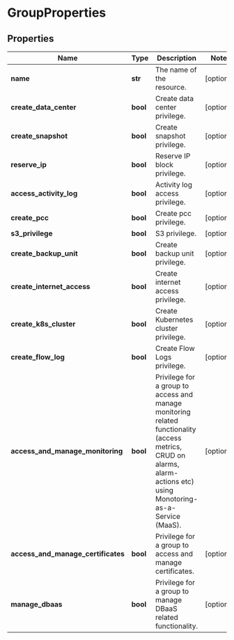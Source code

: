 # GroupProperties

## Properties
| Name | Type | Description | Notes |
| ------------ | ------------- | ------------- | ------------- |
| **name** | **str** | The name of the  resource. | [optional]  |
| **create_data_center** | **bool** | Create data center privilege. | [optional]  |
| **create_snapshot** | **bool** | Create snapshot privilege. | [optional]  |
| **reserve_ip** | **bool** | Reserve IP block privilege. | [optional]  |
| **access_activity_log** | **bool** | Activity log access privilege. | [optional]  |
| **create_pcc** | **bool** | Create pcc privilege. | [optional]  |
| **s3_privilege** | **bool** | S3 privilege. | [optional]  |
| **create_backup_unit** | **bool** | Create backup unit privilege. | [optional]  |
| **create_internet_access** | **bool** | Create internet access privilege. | [optional]  |
| **create_k8s_cluster** | **bool** | Create Kubernetes cluster privilege. | [optional]  |
| **create_flow_log** | **bool** | Create Flow Logs privilege. | [optional]  |
| **access_and_manage_monitoring** | **bool** | Privilege for a group to access and manage monitoring related functionality (access metrics, CRUD on alarms, alarm-actions etc) using Monotoring-as-a-Service (MaaS). | [optional]  |
| **access_and_manage_certificates** | **bool** | Privilege for a group to access and manage certificates. | [optional]  |
| **manage_dbaas** | **bool** | Privilege for a group to manage DBaaS related functionality. | [optional]  |


